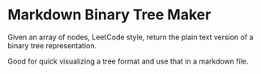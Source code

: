 # Markdown Binary Tree Maker

Given an array of nodes, LeetCode style, return the plain text version of
a binary tree representation.

Good for quick visualizing a tree format and use that in a markdown file.